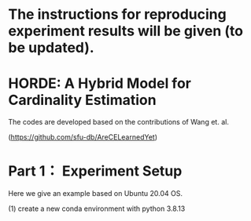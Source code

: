 # The instructions for reproducing experiment results will be given (to be updated).


# HORDE: A Hybrid Model for Cardinality Estimation

The codes are developed based on the contributions of Wang et. al. 

(https://github.com/sfu-db/AreCELearnedYet)

# Part 1： Experiment Setup

Here we give an example based on Ubuntu 20.04 OS.

(1) create a new conda environment with python 3.8.13



